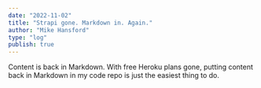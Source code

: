 ```yaml
---
date: "2022-11-02"
title: "Strapi gone. Markdown in. Again."
author: "Mike Hansford"
type: "log"
publish: true
---
```

Content is back in Markdown. With free Heroku plans gone, putting content back in Markdown in my code repo is just the easiest thing to do.
